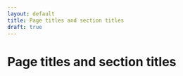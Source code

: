 ```yaml
---
layout: default
title: Page titles and section titles
draft: true
---
```


# Page titles and section titles